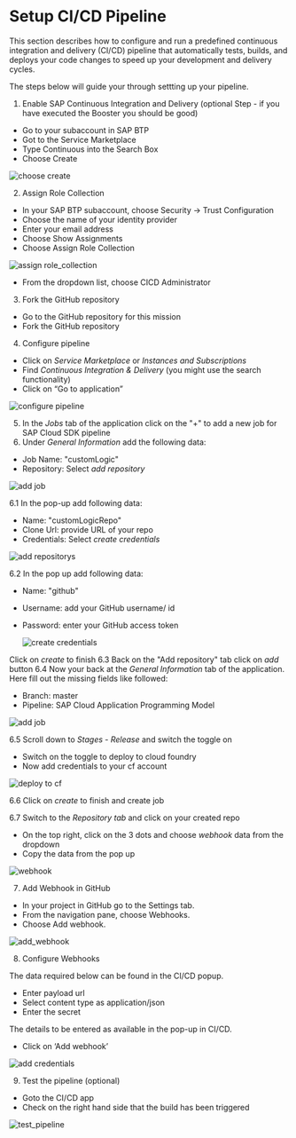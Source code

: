 # Setup CI/CD Pipeline

This section describes how to configure and run a predefined continuous integration and delivery (CI/CD) pipeline that automatically tests, builds, and deploys your code changes to speed up your development and delivery cycles.

The steps below will guide your through settting up your pipeline.

1. Enable SAP Continuous Integration and Delivery (optional Step - if you have executed the Booster you should be good)
- Go to your subaccount in SAP BTP
- Got to the Service Marketplace
- Type Continuous into the Search Box
- Choose Create

 ![choose create](./images/cicd1-1.png)

2. Assign Role Collection

- In your SAP BTP subaccount, choose Security -> Trust Configuration
- Choose the name of your identity provider
- Enter your email address
- Choose Show Assignments
- Choose Assign Role Collection

 ![assign role_collection](./images/cicd1-2.png)

- From the dropdown list, choose CICD Administrator

3. Fork the GitHub repository

- Go to the GitHub repository for this mission 
- Fork the GitHub repository


4. Configure pipeline

- Click on *Service Marketplace* or *Instances and Subscriptions*
- Find *Continuous Integration & Delivery* (you might use the search functionality)
- Click on “Go to application”

 ![configure pipeline](./images/cicd2.png)
 
 
 5. In the *Jobs* tab of the application click on the "+" to add a new job for SAP Cloud SDK pipeline
 6. Under *General Information* add the following data:
 - Job Name: "customLogic"
 - Repository: Select *add repository*
 
  ![add job](./images/ci-cd-1.png)

 6.1 In the pop-up add following data:
 - Name: "customLogicRepo"
 - Clone Url: provide URL of your repo
 - Credentials: Select *create credentials*
 
  ![add repositorys](./images/ci-cd-2.png)
 
 6.2 In the pop up add following data:
 - Name: "github"
 - Username: add your GitHub username/ id
 - Password: enter your GitHub access token 
 
   ![create credentials](./images/ci-cd-3.png)
 
  Click on *create* to finish
  6.3 Back on the "Add repository" tab click on *add* button
  6.4 Now your back at the *General Information* tab of the application. Here fill out the missing fields like followed:
  - Branch: master
  - Pipeline: SAP Cloud Application Programming Model
  
 ![add job](./images/ci-cd-4.png)
  
  6.5 Scroll down to *Stages* - *Release* and switch the toggle on
  - Switch on the toggle to deploy to cloud foundry
  - Now add credentials to your cf account
 
  ![deploy to cf](./images/ci-cd-5.png)
   
  6.6 Click on *create* to finish and create job
  
  6.7 Switch to the *Repository tab* and click on your created repo
  - On the top right, click on the 3 dots and choose *webhook* data from the dropdown
  - Copy the data from the pop up
  
![webhook](./images/ci-cd-6.png)

7. Add Webhook in GitHub

- In your project in GitHub go to the Settings tab.
- From the navigation pane, choose Webhooks.
- Choose Add webhook.

 ![add_webhook](./images/cicd6-3.png)

8. Configure Webhooks

The data required below can be found in the CI/CD popup.

- Enter payload url
- Select content type as application/json
- Enter the secret

The details to be entered as available in the pop-up in CI/CD.

- Click on ‘Add webhook’

 ![add credentials](./images/cicd6-4.png)
 
9. Test the pipeline (optional)
 
 - Goto the CI/CD app 
 - Check on the right hand side that the build has been triggered
 
  ![test_pipeline](./images/cicd6-5.png)
 

 
